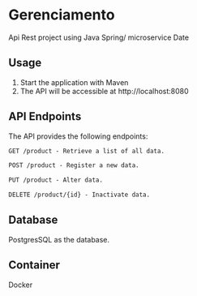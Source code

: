 # Gerenciamento
Api Rest project using Java Spring/ microservice Date 

## Usage
1. Start the application with Maven
2. The API will be accessible at http://localhost:8080

## API Endpoints
The API provides the following endpoints:

```markdown
GET /product - Retrieve a list of all data.

POST /product - Register a new data.

PUT /product - Alter data.

DELETE /product/{id} - Inactivate data.
```

## Database
PostgresSQL as the database.

## Container
Docker

